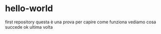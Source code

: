 # hello-world
first repository
questa è una prova per capire come funziona
vediamo cosa succede
ok ultima volta
